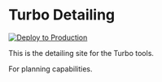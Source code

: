 # Turbo Detailing

[![Deploy to Production](https://github.com/Hemlock-Technologies/turbo-detailing-site/actions/workflows/deploy.yml/badge.svg)](https://github.com/Hemlock-Technologies/turbo-detailing-site/actions/workflows/deploy.yml)

This is the detailing site for the Turbo tools.

For planning capabilities.

